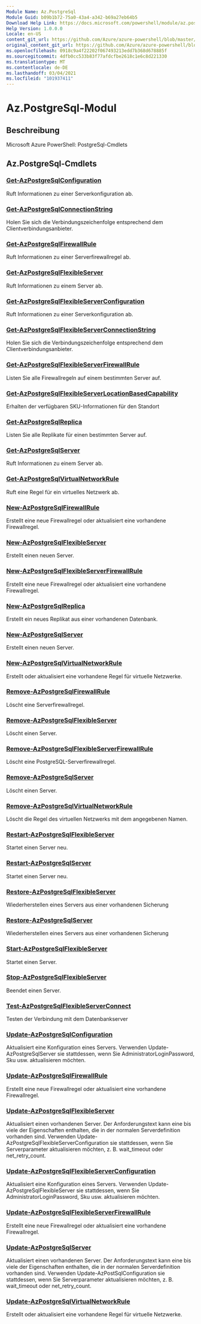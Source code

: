 ```yaml
---
Module Name: Az.PostgreSql
Module Guid: b09b1b72-75a0-43a4-a342-b69a27eb64b5
Download Help Link: https://docs.microsoft.com/powershell/module/az.postgresql
Help Version: 1.0.0.0
Locale: en-US
content_git_url: https://github.com/Azure/azure-powershell/blob/master/src/PostgreSql/help/Az.PostgreSql.md
original_content_git_url: https://github.com/Azure/azure-powershell/blob/master/src/PostgreSql/help/Az.PostgreSql.md
ms.openlocfilehash: 0918c9a4f22202f067493213edd7b368d678885f
ms.sourcegitcommit: 4dfb0cc533b83f77afdcfbe2618c1e6c8d221330
ms.translationtype: MT
ms.contentlocale: de-DE
ms.lasthandoff: 03/04/2021
ms.locfileid: "101937411"
---
```

# Az.PostgreSql-Modul
## Beschreibung
Microsoft Azure PowerShell: PostgreSql-Cmdlets

## Az.PostgreSql-Cmdlets
### [Get-AzPostgreSqlConfiguration](Get-AzPostgreSqlConfiguration.md)
Ruft Informationen zu einer Serverkonfiguration ab.

### [Get-AzPostgreSqlConnectionString](Get-AzPostgreSqlConnectionString.md)
Holen Sie sich die Verbindungszeichenfolge entsprechend dem Clientverbindungsanbieter.

### [Get-AzPostgreSqlFirewallRule](Get-AzPostgreSqlFirewallRule.md)
Ruft Informationen zu einer Serverfirewallregel ab.

### [Get-AzPostgreSqlFlexibleServer](Get-AzPostgreSqlFlexibleServer.md)
Ruft Informationen zu einem Server ab.

### [Get-AzPostgreSqlFlexibleServerConfiguration](Get-AzPostgreSqlFlexibleServerConfiguration.md)
Ruft Informationen zu einer Serverkonfiguration ab.

### [Get-AzPostgreSqlFlexibleServerConnectionString](Get-AzPostgreSqlFlexibleServerConnectionString.md)
Holen Sie sich die Verbindungszeichenfolge entsprechend dem Clientverbindungsanbieter.

### [Get-AzPostgreSqlFlexibleServerFirewallRule](Get-AzPostgreSqlFlexibleServerFirewallRule.md)
Listen Sie alle Firewallregeln auf einem bestimmten Server auf.

### [Get-AzPostgreSqlFlexibleServerLocationBasedCapability](Get-AzPostgreSqlFlexibleServerLocationBasedCapability.md)
Erhalten der verfügbaren SKU-Informationen für den Standort

### [Get-AzPostgreSqlReplica](Get-AzPostgreSqlReplica.md)
Listen Sie alle Replikate für einen bestimmten Server auf.

### [Get-AzPostgreSqlServer](Get-AzPostgreSqlServer.md)
Ruft Informationen zu einem Server ab.

### [Get-AzPostgreSqlVirtualNetworkRule](Get-AzPostgreSqlVirtualNetworkRule.md)
Ruft eine Regel für ein virtuelles Netzwerk ab.

### [New-AzPostgreSqlFirewallRule](New-AzPostgreSqlFirewallRule.md)
Erstellt eine neue Firewallregel oder aktualisiert eine vorhandene Firewallregel.

### [New-AzPostgreSqlFlexibleServer](New-AzPostgreSqlFlexibleServer.md)
Erstellt einen neuen Server.

### [New-AzPostgreSqlFlexibleServerFirewallRule](New-AzPostgreSqlFlexibleServerFirewallRule.md)
Erstellt eine neue Firewallregel oder aktualisiert eine vorhandene Firewallregel.

### [New-AzPostgreSqlReplica](New-AzPostgreSqlReplica.md)
Erstellt ein neues Replikat aus einer vorhandenen Datenbank.

### [New-AzPostgreSqlServer](New-AzPostgreSqlServer.md)
Erstellt einen neuen Server.

### [New-AzPostgreSqlVirtualNetworkRule](New-AzPostgreSqlVirtualNetworkRule.md)
Erstellt oder aktualisiert eine vorhandene Regel für virtuelle Netzwerke.

### [Remove-AzPostgreSqlFirewallRule](Remove-AzPostgreSqlFirewallRule.md)
Löscht eine Serverfirewallregel.

### [Remove-AzPostgreSqlFlexibleServer](Remove-AzPostgreSqlFlexibleServer.md)
Löscht einen Server.

### [Remove-AzPostgreSqlFlexibleServerFirewallRule](Remove-AzPostgreSqlFlexibleServerFirewallRule.md)
Löscht eine PostgreSQL-Serverfirewallregel.

### [Remove-AzPostgreSqlServer](Remove-AzPostgreSqlServer.md)
Löscht einen Server.

### [Remove-AzPostgreSqlVirtualNetworkRule](Remove-AzPostgreSqlVirtualNetworkRule.md)
Löscht die Regel des virtuellen Netzwerks mit dem angegebenen Namen.

### [Restart-AzPostgreSqlFlexibleServer](Restart-AzPostgreSqlFlexibleServer.md)
Startet einen Server neu.

### [Restart-AzPostgreSqlServer](Restart-AzPostgreSqlServer.md)
Startet einen Server neu.

### [Restore-AzPostgreSqlFlexibleServer](Restore-AzPostgreSqlFlexibleServer.md)
Wiederherstellen eines Servers aus einer vorhandenen Sicherung

### [Restore-AzPostgreSqlServer](Restore-AzPostgreSqlServer.md)
Wiederherstellen eines Servers aus einer vorhandenen Sicherung

### [Start-AzPostgreSqlFlexibleServer](Start-AzPostgreSqlFlexibleServer.md)
Startet einen Server.

### [Stop-AzPostgreSqlFlexibleServer](Stop-AzPostgreSqlFlexibleServer.md)
Beendet einen Server.

### [Test-AzPostgreSqlFlexibleServerConnect](Test-AzPostgreSqlFlexibleServerConnect.md)
Testen der Verbindung mit dem Datenbankserver

### [Update-AzPostgreSqlConfiguration](Update-AzPostgreSqlConfiguration.md)
Aktualisiert eine Konfiguration eines Servers.
Verwenden Update-AzPostgreSqlServer sie stattdessen, wenn Sie AdministratorLoginPassword, Sku usw. aktualisieren möchten.

### [Update-AzPostgreSqlFirewallRule](Update-AzPostgreSqlFirewallRule.md)
Erstellt eine neue Firewallregel oder aktualisiert eine vorhandene Firewallregel.

### [Update-AzPostgreSqlFlexibleServer](Update-AzPostgreSqlFlexibleServer.md)
Aktualisiert einen vorhandenen Server.
Der Anforderungstext kann eine bis viele der Eigenschaften enthalten, die in der normalen Serverdefinition vorhanden sind.
Verwenden Update-AzPostgreSqlFlexibleServerConfiguration sie stattdessen, wenn Sie Serverparameter aktualisieren möchten, z. B. wait_timeout oder net_retry_count.

### [Update-AzPostgreSqlFlexibleServerConfiguration](Update-AzPostgreSqlFlexibleServerConfiguration.md)
Aktualisiert eine Konfiguration eines Servers.
Verwenden Update-AzPostgreSqlFlexibleServer sie stattdessen, wenn Sie AdministratorLoginPassword, Sku usw. aktualisieren möchten.

### [Update-AzPostgreSqlFlexibleServerFirewallRule](Update-AzPostgreSqlFlexibleServerFirewallRule.md)
Erstellt eine neue Firewallregel oder aktualisiert eine vorhandene Firewallregel.

### [Update-AzPostgreSqlServer](Update-AzPostgreSqlServer.md)
Aktualisiert einen vorhandenen Server.
Der Anforderungstext kann eine bis viele der Eigenschaften enthalten, die in der normalen Serverdefinition vorhanden sind.
Verwenden Update-AzPostSqlConfiguration sie stattdessen, wenn Sie Serverparameter aktualisieren möchten, z. B. wait_timeout oder net_retry_count.

### [Update-AzPostgreSqlVirtualNetworkRule](Update-AzPostgreSqlVirtualNetworkRule.md)
Erstellt oder aktualisiert eine vorhandene Regel für virtuelle Netzwerke.

